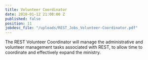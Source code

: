 ```yaml
---
title: Volunteer Coordinator
date: 2018-01-12 21:08:00 Z
published: false
position: 11
jobdesc_file: "/uploads/REST_Jobs_Volunteer-Coordinator.pdf"
---
```


The REST Volunteer Coordinator will manage the administrative and volunteer management tasks associated with REST, to allow time to coordinate and effectively expand the ministry.
